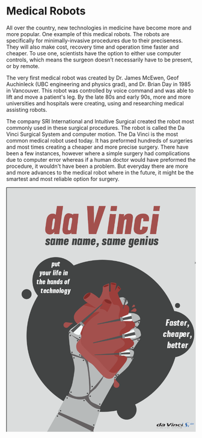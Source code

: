 # Medical Robots

All over the country, new technologies in medicine have become more and more popular. One example of this medical robots. The robots are specifically for minimally-invasive procedures due to their preciseness. They will also make cost, recovery time and operation time faster and cheaper.  To use one, scientists have the option to either use computer controls, which means the surgeon doesn’t necessarily have to be present, or by remote.

The very first medical robot was created by Dr. James McEwen, Geof Auchinleck (UBC engineering and physics grad), and Dr. Brian Day in 1985 in Vancouver. This robot was controlled by voice command and was able to lift and move a patient's leg. By the late 80s and early 90s, more and more universities and hospitals were creating, using and researching medical assisting robots.

The company SRI International and Intuitive Surgical created the robot most commonly used in these surgical procedures. The robot is called the Da Vinci Surgical System and computer motion. The Da Vinci is the most common medical robot used today. It has preformed hundreds of surgeries and most times creating a cheaper and more precise surgery. There have been a few instances, however where a simple surgery had complications due to computer error whereas if a human doctor would have preformed the procedure, it wouldn't have been a problem. But everyday there are more and more advances to the medical robot where in the future, it might be the smartest and most reliable option for surgery.


![](finished_work.png)  
